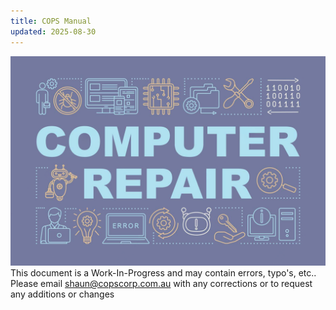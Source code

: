 ```yaml
---
title: COPS Manual
updated: 2025-08-30
---
```

![computer-repair](https://github.com/WelFedTed/Technician/blob/main/Docs/images/computer-repair.png?raw=true)
This document is a Work-In-Progress and may contain errors, typo's, etc..
Please email [shaun@copscorp.com.au](mailto:shaun@copscorp.com.au) with any corrections or to request any additions or changes